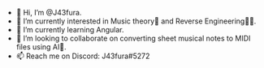 - 👋 Hi, I’m @J43fura.
- 👀 I’m currently interested in Music theory🎵 and Reverse Engineering👨‍🔧. 
- 🌱 I’m currently learning Angular.
- 💞️ I’m looking to collaborate on converting sheet musical notes to MIDI files using AI🤖.
- 📫 Reach me on Discord: J43fura#5272

<!---
J43fura/J43fura is a ✨ special ✨ repository because its `README.md` (this file) appears on your GitHub profile.
You can click the Preview link to take a look at your changes.
--->
